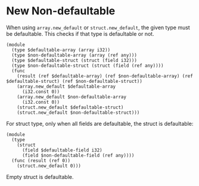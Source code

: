 # New Non-defaultable

When using `array.new_default` or `struct.new_default`, the given type must be defaultable.
This checks if that type is defaultable or not.

```wasm error-10-24-10-46 error-13-25-13-48
(module
  (type $defaultable-array (array i32))
  (type $non-defaultable-array (array (ref any)))
  (type $defaultable-struct (struct (field i32)))
  (type $non-defaultable-struct (struct (field (ref any))))
  (func
    (result (ref $defaultable-array) (ref $non-defaultable-array) (ref $defaultable-struct) (ref $non-defaultable-struct))
    (array.new_default $defaultable-array
      (i32.const 0))
    (array.new_default $non-defaultable-array
      (i32.const 0))
    (struct.new_default $defaultable-struct)
    (struct.new_default $non-defaultable-struct)))
```

For struct type, only when all fields are defaultable, the struct is defaultable:

```wasm error-7-25-7-26
(module
  (type
    (struct
      (field $defaultable-field i32)
      (field $non-defaultable-field (ref any))))
  (func (result (ref 0))
    (struct.new_default 0)))
```

Empty struct is defaultable.
